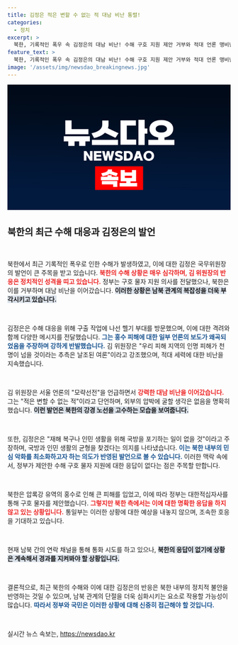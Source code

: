 ```yaml
---
title: 김정은 적은 변할 수 없는 적 대남 비난 통렬!
categories:
  - 정치
excerpt: >
  북한, 기록적인 폭우 속 김정은의 대남 비난! 수해 구호 지원 제안 거부와 적대 언론 맹비난, 민심 악화 우려 속 헬기부대 방문에 담긴 의중은? 클릭해 자세히 알아보세요!
feature_text: >
  북한, 기록적인 폭우 속 김정은의 대남 비난! 수해 구호 지원 제안 거부와 적대 언론 맹비난, 민심 악화 우려 속 헬기부대 방문에 담긴 의중은? 클릭해 자세히 알아보세요!
image: '/assets/img/newsdao_breakingnews.jpg'
---
```


<p><img src="/assets/img/newsdao_breakingnews.jpg" alt="cryptoinkorea 속보" /></p>

<h2 data-ke-size="size26">북한의 최근 수해 대응과 김정은의 발언</h2>

<p data-ke-size="size16">&nbsp;</p>

<p>북한에서 최근 기록적인 폭우로 인한 수해가 발생하였고, 이에 대한 김정은 국무위원장의 발언이 큰 주목을 받고 있습니다. <b><span style="color: #ee2323;">북한의 수해 상황은 매우 심각하며, 김 위원장의 반응은 정치적인 성격을 띠고 있습니다.</span></b> 정부는 구호 물자 지원 의사를 전달했으나, 북한은 이를 거부하며 대남 비난을 이어갔습니다. <b><span style="background-color: #21538527;">이러한 상황은 남북 관계의 복잡성을 더욱 부각시키고 있습니다.</span></b> </p>

<p data-ke-size="size16">&nbsp;</p>

<p>김정은은 수해 대응을 위해 구출 작업에 나선 헬기 부대를 방문했으며, 이에 대한 격려와 함께 다양한 메시지를 전달했습니다. <b><span style="color: #1a5490;">그는 홍수 피해에 대한 일부 언론의 보도가 왜곡되었음을 주장하며 강하게 반발했습니다.</span></b> 김 위원장은 "우리 피해 지역의 인명 피해가 천 명이 넘을 것이라는 추측은 날조된 여론"이라고 강조했으며, 적대 세력에 대한 비난을 지속했습니다.</p>

<p data-ke-size="size16">&nbsp;</p>

<p>김 위원장은 서울 언론의 "모략선전"을 언급하면서 <b><span style="color: #ee2323;">강력한 대남 비난을 이어갔습니다.</span></b> 그는 "적은 변할 수 없는 적"이라고 단언하며, 외부의 압박에 굴할 생각은 없음을 명확히 했습니다. <b><span style="background-color: #21538527;">이런 발언은 북한의 강경 노선을 고수하는 모습을 보여줍니다.</span></b></p>

<p data-ke-size="size16">&nbsp;</p>

<p>또한, 김정은은 "재해 복구나 인민 생활을 위해 국방을 포기하는 일이 없을 것"이라고 주장하며, 국방과 인민 생활의 균형을 찾겠다는 의지를 나타냈습니다. <b><span style="color: #1a5490;">이는 북한 내부의 민심 악화를 최소화하고자 하는 의도가 반영된 발언으로 볼 수 있습니다.</span></b> 이러한 맥락 속에서, 정부가 제안한 수해 구호 물자 지원에 대한 응답이 없다는 점은 주목할 만합니다.</p>

<p data-ke-size="size16">&nbsp;</p>

<p>북한은 압록강 유역의 홍수로 인해 큰 피해를 입었고, 이에 따라 정부는 대한적십자사를 통해 구호 물자를 제안했습니다. <b><span style="color: #ee2323;">그렇지만 북한 측에서는 이에 대한 명확한 응답을 하지 않고 있는 상황입니다.</span></b> 통일부는 이러한 상황에 대한 예상을 내놓지 않으며, 조속한 호응을 기대하고 있습니다. </p>

<p data-ke-size="size16">&nbsp;</p>

<p>현재 남북 간의 연락 채널을 통해 통화 시도를 하고 있으나, <b><span style="background-color: #21538527;">북한의 응답이 없기에 상황은 계속해서 경과를 지켜봐야 할 상황입니다.</span></b> </p>

<p data-ke-size="size16">&nbsp;</p>

<p>결론적으로, 최근 북한의 수해와 이에 대한 김정은의 반응은 북한 내부의 정치적 불안을 반영하는 것일 수 있으며, 남북 관계의 단절을 더욱 심화시키는 요소로 작용할 가능성이 많습니다. <b><span style="color: #1a5490;">따라서 정부와 국민은 이러한 상황에 대해 신중히 접근해야 할 것입니다.</span></b></p>

<p data-ke-size="size16">&nbsp;</p>
실시간 뉴스 속보는, <a href="https://newsdao.kr" rel="dofollow">https://newsdao.kr</a>


